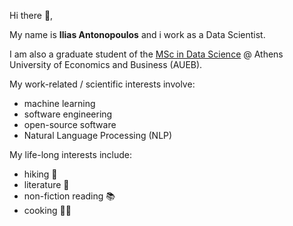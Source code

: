 Hi there 👋,

My name is **Ilias Antonopoulos** and i work as a Data Scientist.

I am also a graduate student of the [MSc in Data Science](https://datascience.aueb.gr/) @ Athens University of Economics and Business (AUEB).

My work-related / scientific interests involve:
- machine learning
- software engineering
- open-source software
- Natural Language Processing (NLP)

My life-long interests include:
- hiking :hiking_boot:
- literature :book:
- non-fiction reading :books:
- cooking :man_cook:

<!--
**ilias-ant/ilias-ant** is a ✨ _special_ ✨ repository because its `README.md` (this file) appears on your GitHub profile.

Here are some ideas to get you started:

- 🔭 I’m currently working on ...
- 🌱 I’m currently learning ...
- 👯 I’m looking to collaborate on ...
- 🤔 I’m looking for help with ...
- 💬 Ask me about ...
- 📫 How to reach me: ...
- 😄 Pronouns: ...
- ⚡ Fun fact: ...
-->
